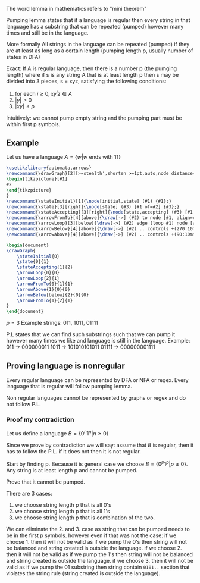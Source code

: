 The word lemma in mathematics refers to "mini theorem"

Pumping lemma states that if a language is regular then every string in that language has a substring that can be repeated (pumped) however many times and still be in the language.

More formally
All strings in the language can be repeated (pumped) if they are at least as long as a certain length (pumping length p, usually number of states in DFA)

Exact:
If A is regular language, then there is a number p (the pumging length) where if s is any string A that is at least length p then s may be divided into 3 pieces, s = xyz, satisfying the following conditions:
1. for each $i \geq 0, xy^iz \in A$
2. $|y| > 0$
3. $|xy| \leq p$

Intuitively: we cannot pump empty string and the pumping part must be within first p symbols.

## Example
Let us have a language $A = \{w | w \text{ ends with } 11 \}$ 
```tikz
\usetikzlibrary{automata,arrows}
\newcommand{\drawGraph}[2][>=stealth',shorten >=1pt,auto,node distance=1.5cm, scale=2, transform shape]{
\begin{tikzpicture}[#1]
#2
\end{tikzpicture}
}
\newcommand{\stateInitial}[1]{\node[initial,state] (#1) {#1};}
\newcommand{\state}[3][right]{\node[state] (#3) [#1 of=#2] {#3};}
\newcommand{\stateAccepting}[3][right]{\node[state,accepting] (#3) [#1 of=#2] {#3};}
\newcommand{\arrowFromTo}[4][above]{\draw[->] (#2) to node [#1, align=center] {#4} (#3);}
\newcommand{\arrowLoop}[3][below]{\draw[->] (#2) edge [loop #1] node [align=center] {#3} (#2);}
\newcommand{\arrowBelow}[4][above]{\draw[->] (#2) .. controls +(270:10mm) and +(270:10mm) .. node [#1, align=center] {#4} (#3);}
\newcommand{\arrowAbove}[4][above]{\draw[->] (#2) .. controls +(90:10mm) and +(90:10mm) .. node [#1, align=center] {#4} (#3);}

\begin{document}
\drawGraph{
	\stateInitial{0}
	\state{0}{1}
	\stateAccepting{1}{2}
	\arrowLoop{0}{0}
	\arrowLoop{2}{1}
	\arrowFromTo{0}{1}{1}
	\arrowAbove{1}{0}{0}
	\arrowBelow[below]{2}{0}{0}
	\arrowFromTo{1}{2}{1}	
}
\end{document}
```

$p = 3$
Example strings: $011$, $1011$, $01111$ 

P.L states that we can find such substrings such that we can pump it however many times we like and language is still in the language.
Example:
$011$ -> 000000011
$1011$ -> 101010101011
$01111$ -> 000000001111

## Proving language is nonregular
Every regular language can be represented by DFA or NFA or regex. Every language that is regular will follow pumping lemma.

Non regular languages cannot be represented by graphs or regex and do not follow P.L.

### Proof my contradiction

Let us define a language $B = \{ 0^n1^n | n \geq 0 \}$

Since we prove by contradiction we will say: assume that $B$ is regular, then it has to follow the P.L. if it does not then it is not regular. 

Start by finding p. Because it is general case we choose $B = \{ 0^p1^p | p \geq 0 \}$. Any string is at least length p and cannot be pumped.

Prove that it cannot be pumped.

There are 3 cases:
1. we choose string length p that is all 0's
2. we choose string length p that is all 1's
3. we choose string length p that is combination of the two.

We can eliminate the 2. and 3. case as string that can be pumped needs to be in the first p symbols. however even if that was not the case:
if we choose 1. then it will not be valid as if we pump the 0's then string will not be balanced and string created is outside the language.
if we choose 2. then it will not be valid as if we pump the 1's then string will not be balanced and string created is outside the language.
if we choose 3. then it will not be valid as if we pump the 01 substring then string contain `0101..` section that violates the string rule (string created is outside the language).
